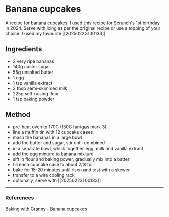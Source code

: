 # Banana cupcakes

A recipe for banana cupcakes.  I used this recipe for Scrunch's 1st birthday in 2024. 
Serve with icing as per the original recipe or use a topping of your choice.  I used my favourite [[20250223100133]].

## Ingredients

- 2 very ripe bananas
- 140g caster sugar
- 55g unsalted butter
- 1 egg
- 1 tsp vanilla extract
- 3 tbsp semi-skimmed milk
- 225g self-raising flour
- 1 tsp baking powder

## Method

- pre-heat oven to 170C (150C fan/gas mark 3)
- line a muffin tin with 12 cupcake cases    
- mash the bananas in a large bowl
- add the butter and sugar, stir until combined
- in a separate bowl, whisk together egg, milk and vanilla extract
- add the egg mixture to banana mixture
- sift in flour and baking power, gradually mix into a batter
- fill each cupcake case to about 2/3 full
- bake for 15-20 minutes until risen and test with a skewer
- transfer to a wire cooling rack
- optionally, serve with [[20250223100133]]

-----
### References
[Baking with Granny - Banana cupcakes](https://bakingwithgranny.co.uk/recipe/cupcake/banana-cupcakes/)

